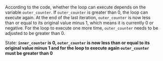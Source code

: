 According to the code, whether the loop can execute depends on the variable `outer_counter`. If `outer_counter` is greater than 0, the loop can execute again. At the end of the last iteration, `outer_counter` is now less than or equal to its original value minus 1, which means it is currently 0 or negative. For the loop to execute one more time, `outer_counter` needs to be adjusted to be greater than 0.

State: **`inner_counter` is 0, `outer_counter` is now less than or equal to its original value minus 1 and for the loop to execute again `outer_counter` must be greater than 0**